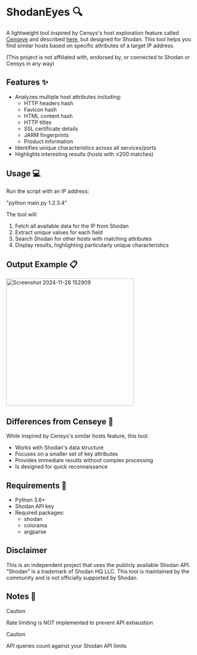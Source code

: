 # ShodanEyes 🔍

A lightweight tool inspired by Censys's host exploration feature called [Censeye](https://github.com/Censys-Research/censeye) and described [here](https://censys.com/automated-hunting/), but designed for Shodan. This tool helps you find similar hosts based on specific attributes of a target IP address.

(This project is not affiliated with, endorsed by, or connected to Shodan or Censys in any way)

## Features ✨

- Analyzes multiple host attributes including:
  - HTTP headers hash
  - Favicon hash
  - HTML content hash
  - HTTP titles
  - SSL certificate details
  - JARM fingerprints
  - Product information
- Identifies unique characteristics across all services/ports
- Highlights interesting results (hosts with ≤200 matches)

## Usage 💻

Run the script with an IP address: 

"python main.py 1.2.3.4"


The tool will:
1. Fetch all available data for the IP from Shodan
2. Extract unique values for each field
3. Search Shodan for other hosts with matching attributes
4. Display results, highlighting particularly unique characteristics

## Output Example 📋

<img width="340" alt="Screenshot 2024-11-28 152909" src="https://github.com/user-attachments/assets/e77ecedf-86d7-4ccc-b8c4-97288ea9dbf3">

## Differences from Censeye 🔄

While inspired by Censys's similar hosts feature, this tool:
- Works with Shodan's data structure
- Focuses on a smaller set of key attributes
- Provides immediate results without complex processing
- Is designed for quick reconnaissance

## Requirements 📝

- Python 3.6+
- Shodan API key
- Required packages:
  - shodan
  - colorama
  - argparse

## Disclaimer

This is an independent project that uses the publicly available Shodan API. "Shodan" is a trademark of Shodan HQ LLC. This tool is maintained by the community and is not officially supported by Shodan.

## Notes 📌
> [!CAUTION]
> Rate limiting is NOT implemented to prevent API exhaustion


> [!CAUTION]
> API queries count against your Shodan API limits


